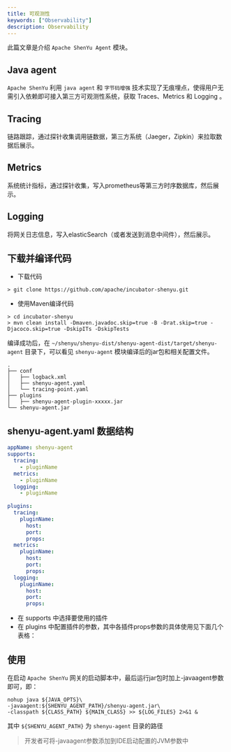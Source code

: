 ```yaml
---
title: 可观测性
keywords: ["Observability"]
description: Observability
---
```


此篇文章是介绍 `Apache ShenYu Agent` 模块。

## Java agent

`Apache ShenYu` 利用 `java agent` 和 `字节码增强` 技术实现了无痕埋点，使得用户无需引入依赖即可接入第三方可观测性系统，获取 Traces、Metrics 和 Logging 。

## Tracing

链路跟踪，通过探针收集调用链数据，第三方系统（Jaeger，Zipkin）来拉取数据后展示。

## Metrics

系统统计指标，通过探针收集，写入prometheus等第三方时序数据库，然后展示。

## Logging

将网关日志信息，写入elasticSearch（或者发送到消息中间件），然后展示。

## 下载并编译代码

- 下载代码

```shell
> git clone https://github.com/apache/incubator-shenyu.git
```

- 使用Maven编译代码

```shell
> cd incubator-shenyu
> mvn clean install -Dmaven.javadoc.skip=true -B -Drat.skip=true -Djacoco.skip=true -DskipITs -DskipTests
```

编译成功后，在 `~/shenyu/shenyu-dist/shenyu-agent-dist/target/shenyu-agent` 目录下，可以看见 `shenyu-agent` 模块编译后的jar包和相关配置文件。

```text
.
├── conf
│   ├── logback.xml
│   ├── shenyu-agent.yaml
│   └── tracing-point.yaml
├── plugins
│   ├── shenyu-agent-plugin-xxxxx.jar
└── shenyu-agent.jar
```

## shenyu-agent.yaml 数据结构

```yaml
appName: shenyu-agent
supports:
  tracing:
    - pluginName
  metrics:
    - pluginName
  logging:
    - pluginName
  
plugins:
  tracing:
    pluginName:
      host: 
      port:
      props:
  metrics:
    pluginName:
      host: 
      port:
      props:
  logging:
    pluginName:
      host: 
      port:
      props:
```

- 在 supports 中选择要使用的插件
- 在 plugins 中配置插件的参数，其中各插件props参数的具体使用见下面几个表格：


## 使用

在启动 `Apache ShenYu` 网关的启动脚本中，最后运行jar包时加上-javaagent参数即可，即：

```shell
nohup java ${JAVA_OPTS}\
-javaagent:${SHENYU_AGENT_PATH}/shenyu-agent.jar\
-classpath ${CLASS_PATH} ${MAIN_CLASS} >> ${LOG_FILES} 2>&1 &
```

其中 `${SHENYU_AGENT_PATH}` 为 `shenyu-agent` 目录的路径

> 开发者可将-javaagent参数添加到IDE启动配置的JVM参数中
